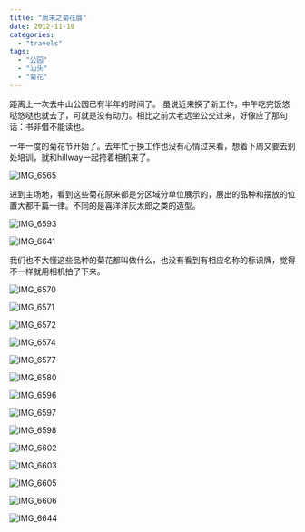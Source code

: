 ```yaml
---
title: "周末之菊花展"
date: 2012-11-18
categories: 
  - "travels"
tags: 
  - "公园"
  - "汕头"
  - "菊花"
---
```


距离上一次去中山公园已有半年的时间了。 虽说近来换了新工作，中午吃完饭悠哒悠哒也就去了，可就是没有动力。相比之前大老远坐公交过来，好像应了那句话：书非借不能读也。

一年一度的菊花节开始了。去年忙于换工作也没有心情过来看，想着下周又要去别处培训，就和hillway一起挎着相机来了。

![IMG_6565](images/8195886626_b469744b46_z.jpg)

<!--more-->

进到主场地，看到这些菊花原来都是分区域分单位展示的，展出的品种和摆放的位置大都千篇一律。不同的是喜洋洋灰太郎之类的造型。

![IMG_6593](images/8194789215_7b1f2913e0_z.jpg)

![IMG_6641](images/8195875240_b5239edbbc_z.jpg)

我们也不大懂这些品种的菊花都叫做什么，也没有看到有相应名称的标识牌，觉得不一样就用相机拍了下来。

![IMG_6570](images/8195885792_84931a10a1_z.jpg)

![IMG_6571](images/8194792381_b951e52057_z.jpg)

![IMG_6572](images/8194791753_d959ddcaf3_z.jpg)

![IMG_6574](images/8194790967_8a4e062ed3_z.jpg)

![IMG_6577](images/8195883006_9ab363c68b_z.jpg)

![IMG_6580](images/8195882256_64026b0f4e_z.jpg)

![IMG_6596](images/8195881078_e2d0810e8a_z.jpg)

![IMG_6597](images/8194787809_249c5dcc7d_z.jpg)

![IMG_6598](images/8194786439_6b5ea17063_z.jpg)

![IMG_6602](images/8195877980_d54bcacb9f_z.jpg)

![IMG_6603](images/8195877508_0f894f9e53_z.jpg)

![IMG_6605](images/8195876964_bfc6f369bc_z.jpg)

![IMG_6606](images/8194783339_c4db678fd4_z.jpg)

![IMG_6644](images/8194782043_e14fee0baf_z.jpg)
